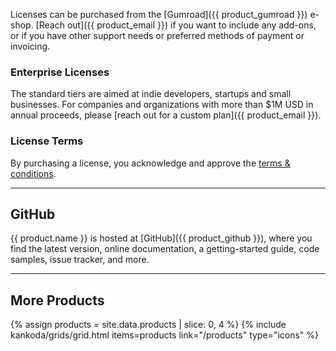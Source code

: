 Licenses can be purchased from the [Gumroad]({{ product_gumroad }}) e-shop. [Reach out]({{ product_email }}) if you want to include any add-ons, or if you have other support needs or preferred methods of payment or invoicing.


### Enterprise Licenses

The standard tiers are aimed at indie developers, startups and small businesses. For companies and organizations with more than $1M USD in annual proceeds, please [reach out for a custom plan]({{ product_email }}).


### License Terms

By purchasing a license, you acknowledge and approve the [ terms & conditions](terms).


<div class="paper">
    <hr />
</div>


## GitHub

{{ product.name }} is hosted at [GitHub]({{ product_github }}), where you find the latest version, online documentation, a getting-started guide, code samples, issue tracker, and more.


<div class="paper">
    <hr />
</div>


## More Products

{% assign products = site.data.products | slice: 0, 4 %}
{% include kankoda/grids/grid.html items=products link="/products" type="icons" %}